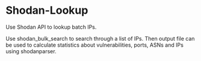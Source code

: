 # Shodan-Lookup
Use Shodan API to lookup batch IPs.

Use shodan_bulk_search to search through a list of IPs.
Then output file can be used to calculate statistics about vulnerabilities, ports, ASNs and IPs using shodanparser.
